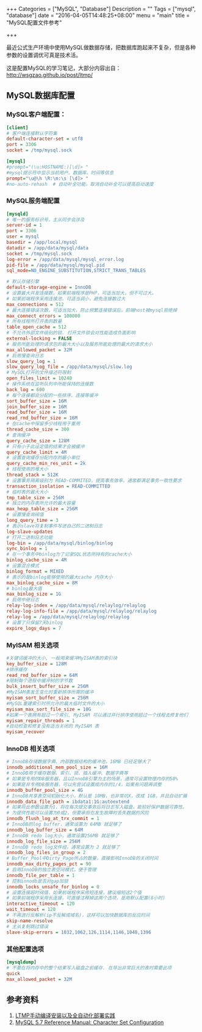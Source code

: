 +++
Categories = ["MySQL", "Database"]
Description = ""
Tags = ["mysql", "database"]
date = "2016-04-05T14:48:25+08:00"
menu = "main"
title = "MySQL配置文件参考"

+++

最近公式生产环境中使用MySQL做数据存储，把数据库跑起来不复杂，但是各种参数的设置调优可真是技术活。

这是配置MySQL的学习笔记，大部分内容出自：http://wsgzao.github.io/post/ltmp/

## MySQL数据库配置

### MySQL客户端配置：

```ini
[client]
# 客户端连接默认字符集
default-character-set = utf8
port = 3306
socket = /tmp/mysql.sock

[mysql]
#prompt="(\u:HOSTNAME:)[\d]> "
#mysql提示符中显示当前用户、数据库、时间等信息
prompt="\u@\h \R:\m:\s [\d]> "
#no-auto-rehash  # 自动补全功能，取消自动补全可以提高启动速度
```

### MySQL服务端配置

```ini
[mysqld]
# 唯一的服务标识号，主从同步会涉及
server-id = 1
port = 3306
user = mysql
basedir = /app/local/mysql
datadir = /app/data/mysql/data
socket = /tmp/mysql.sock
log-error = /app/data/mysql/mysql_error.log
pid-file = /app/data/mysql/mysql.pid
sql_mode=NO_ENGINE_SUBSTITUTION,STRICT_TRANS_TABLES

# 默认存储引擎
default-storage-engine = InnoDB
# 设置最大并发连接数，如果前端程序是PHP，可适当加大，但不可过大。
# 如果前端程序采用连接池，可适当调小，避免连接数过大
max_connections = 512
# 最大连接错误次数，可适当加大，防止频繁连接错误后，前端host被mysql拒绝掉
max_connect_errors = 100000
# 所有线程所打开表的数量
table_open_cache = 512
# 不允许外部文件级别的锁. 打开文件锁会对性能造成负面影响
external-locking = FALSE
# 服务所能处理的请求包的最大大小以及服务所能处理的最大的请求大小
max_allowed_packet = 32M
# 启用慢查询日志
slow_query_log = 1
slow_query_log_file = /app/data/mysql/slow.log
# MySQL打开的文件描述符限制
open_files_limit = 10240
# 操作系统在监听队列中所能保持的连接数
back_log = 600
# 每个连接都会分配的一些排序、连接等缓冲
sort_buffer_size = 16M
join_buffer_size = 16M
read_buffer_size = 16M
read_rnd_buffer_size = 16M
# 在cache中保留多少线程用于重用
thread_cache_size = 300
# 查询缓冲     
query_cache_size = 128M
# 只有小于此设定值的结果才会被缓冲     
query_cache_limit = 4M
# 设置查询缓存分配内存的最小单位
query_cache_min_res_unit = 2k
# 线程使用的堆大小
thread_stack = 512K
# 设置事务隔离级别为 READ-COMMITED，提高事务效率，通常都满足事务一致性要求
transaction_isolation = READ-COMMITTED
# 临时表的最大大小
tmp_table_size = 256M
# 独立的内存表所允许的最大容量
max_heap_table_size = 256M
# 设置慢查询阀值
long_query_time = 3
# 表示slave将复制事件写进自己的二进制日志
log-slave-updates
# 打开二进制日志功能
log-bin = /app/data/mysql/binlog/binlog
sync_binlog = 1
# 在一个事务中binlog为了记录SQL状态所持有的cache大小  
binlog_cache_size = 4M
# 设置混合模式
binlog_format = MIXED
# 表示的是binlog能够使用的最大cache 内存大小
max_binlog_cache_size = 8M
# binlog最大值
max_binlog_size = 1G
# 启用中继日志
relay-log-index = /app/data/mysql/relaylog/relaylog
relay-log-info-file = /app/data/mysql/relaylog/relaylog
relay-log = /app/data/mysql/relaylog/relaylog
# 设置了只保留7天binlog
expire_logs_days = 7
```

### MyISAM 相关选项

```ini
#关键词缓冲的大小, 一般用来缓冲MyISAM表的索引块
key_buffer_size = 128M
#排序缓存
read_rnd_buffer_size = 64M
#限制每个进程中缓冲树的字节数
bulk_insert_buffer_size = 256M
#MyISAM表发生变化时重新排序所需的缓冲
myisam_sort_buffer_size = 256M
#MySQL重建索引时所允许的最大临时文件的大小
myisam_max_sort_file_size = 10G
#如果一个表拥有超过一个索引, MyISAM 可以通过并行排序使用超过一个线程去修复他们
myisam_repair_threads = 1
#自动检查和修复没有适当关闭的 MyISAM 表
myisam_recover
```

### InnoDB 相关选项

```ini
# InnoDB存储数据字典、内部数据结构的缓冲池，16MB 已经足够大了     
innodb_additional_mem_pool_size = 16M
# InnoDB用于缓存数据、索引、锁、插入缓冲、数据字典等
# 如果是专用的DB服务器，且以InnoDB引擎为主的场景，通常可设置物理内存的50%
# 如果是非专用DB服务器，可以先尝试设置成内存的1/4，如果有问题再调整
innodb_buffer_pool_size = 4G
# InnoDB共享表空间初始化大小，默认是 10MB，也非常坑X，改成 1GB，并且自动扩展
innodb_data_file_path = ibdata1:1G:autoextend
# 如果将此参数设置为1，将在每次提交事务后将日志写入磁盘，能较好保护数据可靠性。
# 为提供性能可以设置为0或2，但要承担在发生故障时丢失数据的风险
innodb_flush_log_at_trx_commit = 1
# InnoDB的log buffer，通常设置为 64MB 就足够了
innodb_log_buffer_size = 64M
# InnoDB redo log大小，通常设置256MB 就足够了
innodb_log_file_size = 256M
# InnoDB redo log文件组，通常设置为 2 就足够了
innodb_log_files_in_group = 2
# Buffer_Pool中Dirty_Page所占的数量，直接影响InnoDB的关闭时间
innodb_max_dirty_pages_pct = 90
# 启用InnoDB的独立表空间模式，便于管理
innodb_file_per_table = 1
# 控制innodb是否对gap加锁
innodb_locks_unsafe_for_binlog = 0
# 设置连接超时阀值，如果前端程序采用短连接，建议缩短这2个值
# 如果前端程序采用长连接，可直接注释掉这两个选项，是用默认配置(8小时)
interactive_timeout = 120
wait_timeout = 120
# 不再进行反解析(ip不反解成域名)，这样可以加快数据库的反应时间
skip-name-resolve
# 主从复制跳过错误
slave-skip-errors = 1032,1062,126,1114,1146,1048,1396
```

### 其他配置选项

```ini
[mysqldump]
# 不要在将内存中的整个结果写入磁盘之前缓存. 在导出非常巨大的表时需要此项
quick
max_allowed_packet = 32M
```

## 参考资料

1. [LTMP手动编译安装以及全自动化部署实践](http://wsgzao.github.io/post/ltmp/)
2. [MySQL 5.7 Reference Manual: Character Set Configuration](http://dev.mysql.com/doc/refman/5.7/en/charset-configuration.html)


